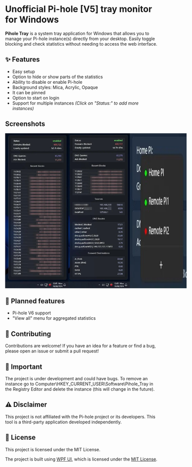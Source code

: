 # Unofficial Pi-hole [V5] tray monitor for Windows
**Pihole Tray** is a system tray application for Windows that allows you to manage your Pi-hole instance(s) directly from your desktop. Easily toggle blocking and check statistics without needing to access the web interface.

## ✨ Features

- Easy setup
- Option to hide or show parts of the statistics
- Ability to disable or enable Pi-hole
- Background styles: Mica, Acrylic, Opaque
- It can be pinned
- Option to start on login
- Support for multiple instances *(Click on "Status:" to add more instances)*

## Screenshots

<div style="display: flex;">
 <img src="Screenshots/1.jpg" height="500">
<img src="Screenshots/2.jpg" height="500">
<img src="Screenshots/3.jpg">
</div>

## 🚀 Planned features

- Pi-hole V6 support
- "View all" menu for aggregated statistics

## 🤝 Contributing
Contributions are welcome! If you have an idea for a feature or find a bug, please open an issue or submit a pull request!

## 📝 Important
The project is under development and could have bugs.
To remove an instance go to Computer\HKEY_CURRENT_USER\Software\Pihole_Tray in the Registry Editor and delete the instance (this will change in the future).

## ⚠️ Disclaimer

This project is not affiliated with the Pi-hole project or its developers. This tool is a third-party application developed independently.

## 📜 License

This project is licensed under the MIT License.

The project is built using [WPF UI](https://github.com/lepoco/wpfui), which is licensed under the [MIT License](https://github.com/lepoco/wpfui/blob/main/LICENSE).
